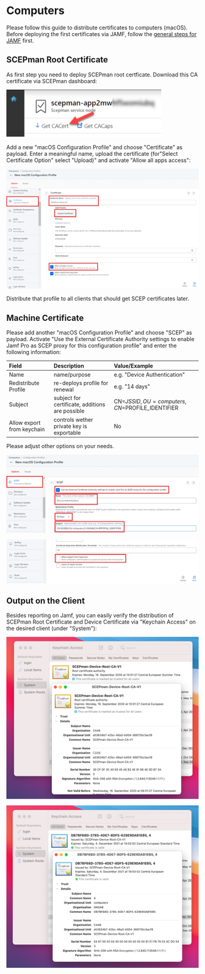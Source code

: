 # Computers

Please follow this guide to distribute certificates to computers \(macOS\). Before deploying the first certificates via JAMF, follow the [general steps for JAMF](general.md) first.

## SCEPman Root Certificate

As first step you need to deploy SCEPman root certficate. Download this CA certificate via SCEPman dashboard:

![](../../.gitbook/assets/image%20%2822%29.png)

Add a new "macOS Configuration Profile" and choose "Certificate" as payload. Enter a meaningful name, upload the certificate \(for"Select Certificate Option" select "Upload\)" and activate "Allow all apps access":

![](../../.gitbook/assets/image%20%2829%29.png)

Distribute that profile to all clients that should get SCEP certificates later.

## Machine Certificate

Please add another "macOS Configuration Profile" and choose "SCEP" as payload. Activate "Use the External Certificate Authority settings to enable Jamf Pro as SCEP proxy for this configuration profile" and enter the following information:

| Field | Description | Value/Example |
| :--- | :--- | :--- |
| Name | name/purpose | e.g. "Device Authentication" |
| Redistribute Profile | re-deploys profile for renewal | e.g. "14 days" |
| Subject | subject for certificate, additions are possible | CN=$JSSID,OU=computers,CN=$PROFILE\_IDENTIFIER |
| Allow export from keychain | controls wether private key is exportable | No |

Please adjust other options on your needs.

![](../../.gitbook/assets/image%20%2821%29.png)

![](../../.gitbook/assets/image%20%2824%29.png)

## Output on the Client

Besides reporting on Jamf, you can easily verify the distribution of SCEPman Root Certificate and Device Certificate via "Keychain Access" on the desired client \(under "System"\):

![SCEPman Root Certificate](../../.gitbook/assets/image%20%2831%29.png)

![Device Certificate](../../.gitbook/assets/image%20%2832%29.png)

